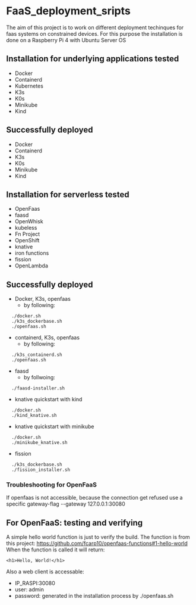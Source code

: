 # FaaS_deployment_sripts

The aim of this project is to work on different deployment techinques for faas systems on constrained devices.
For this purpose the installation is done on a Raspberry Pi 4 with Ubuntu Server OS

## Installation for underlying applications tested
* Docker
* Containerd
* Kubernetes
* K3s
* K0s
* Minikube
* Kind

## Successfully deployed
* Docker
* Containerd
* K3s
* K0s
* Minikube
* Kind

## Installation for serverless tested
* OpenFaas
* faasd
* OpenWhisk
* kubeless
* Fn Project
* OpenShift
* knative
* iron functions
* fission
* OpenLambda



## Successfully deployed
* Docker, K3s, openfaas
  * by following: 
```
  ./docker.sh
  ./k3s_dockerbase.sh
  ./openfaas.sh
```
* containerd, K3s, openfaas
  * by following:
```
  ./k3s_containerd.sh
  ./openfaas.sh
```
* faasd
  * by follwoing:
```
  ./faasd-installer.sh
```

* knative quickstart with kind
```
  ./docker.sh
  ./kind_knative.sh
```


* knative quickstart with minikube
```
  ./docker.sh
  ./minikube_knative.sh
```

* fission
```
  ./k3s_dockerbase.sh
  ./fission_installer.sh
```




### Troubleshooting for OpenFaaS
If openfaas is not accessible, because the connection get refused use a specific gateway-flag
--gateway 127.0.0.1:30080


## For OpenFaaS: testing and verifying
A simple hello world function is just to verify the build.
The function is from this project: https://github.com/fcarp10/openfaas-functions#1-hello-world
When the function is called it will return: 
```
<h1>Hello, World!</h1>
```
Also a web client is accessable:
* IP_RASPI:30080
* user: admin
* password: generated in the installation process by ./openfaas.sh
